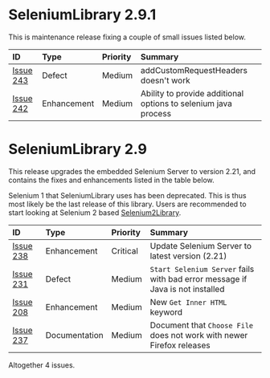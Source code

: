 # SeleniumLibrary 2.9.1 #

This is maintenance release fixing a couple of small issues listed below.

| **ID** | **Type** | **Priority** | **Summary** |
|:-------|:---------|:-------------|:------------|
| [Issue 243](https://code.google.com/p/robotframework-seleniumlibrary/issues/detail?id=243) | Defect | Medium | addCustomRequestHeaders doesn't work |
| [Issue 242](https://code.google.com/p/robotframework-seleniumlibrary/issues/detail?id=242) | Enhancement | Medium | Ability to provide additional options to selenium java process |


# SeleniumLibrary 2.9 #

This release upgrades the embedded Selenium Server to version 2.21, and
contains the fixes and enhancements listed in the table below.

Selenium 1 that SeleniumLibrary uses has been deprecated. This is thus most likely be the last release of this library. Users are recommended to start looking at Selenium 2 based [Selenium2Library](https://github.com/rtomac/robotframework-selenium2library).

| **ID** | **Type** | **Priority** | **Summary** |
|:-------|:---------|:-------------|:------------|
| [Issue 238](https://code.google.com/p/robotframework-seleniumlibrary/issues/detail?id=238) | Enhancement | Critical | Update Selenium Server to latest version (2.21) |
| [Issue 231](https://code.google.com/p/robotframework-seleniumlibrary/issues/detail?id=231) | Defect | Medium | `Start Selenium Server` fails with bad error message if Java is not installed |
| [Issue 208](https://code.google.com/p/robotframework-seleniumlibrary/issues/detail?id=208) | Enhancement | Medium | New `Get Inner HTML` keyword |
| [Issue 237](https://code.google.com/p/robotframework-seleniumlibrary/issues/detail?id=237) | Documentation | Medium | Document that `Choose File` does not work with newer Firefox releases |

Altogether 4 issues.